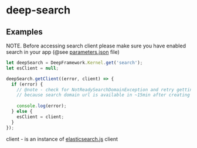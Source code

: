 deep-search
===========

Examples
--------

NOTE. Before accessing search client please make sure you have enabled search in your app (@see [parameters.json](https://github.com/MitocGroup/deep-microservices-root-angular/blob/master/src/DeepRootAngular/parameters.json#L49) file)

```javascript
let deepSearch = DeepFramework.Kernel.get('search');
let esClient = null;

deepSearch.getClient((error, client) => {
  if (error) {
    // @note - check for NotReadySearchDomainException and retry getting the client 
    // because search domain url is available in ~15min after creating it 
  
    console.log(error);
  } else {
    esClient = client;
  }
});
```

client - is an instance of [elasticsearch.js](https://www.elastic.co/guide/en/elasticsearch/client/javascript-api/current/api-reference.html) client